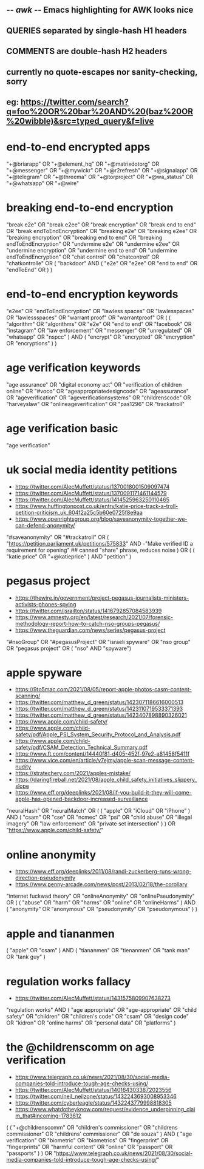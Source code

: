 ## -*- awk -*- Emacs highlighting for AWK looks nice

## QUERIES separated by single-hash H1 headers
## COMMENTS are double-hash H2 headers
## currently no quote-escapes nor sanity-checking, sorry
## eg: https://twitter.com/search?q=foo%20OR%20bar%20AND%20(baz%20OR%20wibble)&src=typed_query&f=live

# end-to-end encrypted apps

"+@briarapp" OR
"+@element_hq" OR
"+@matrixdotorg" OR
"+@messenger" OR
"+@mywickr" OR
"+@r2refresh" OR
"+@signalapp" OR
"+@telegram" OR
"+@threema" OR
"+@torproject" OR
"+@wa_status" OR
"+@whatsapp" OR
"+@wire"

# breaking end-to-end encryption

"break e2e" OR
"break e2ee" OR
"break encryption" OR
"break end to end" OR
"break endToEndEncryption" OR
"breaking e2e" OR
"breaking e2ee" OR
"breaking encryption" OR
"breaking end to end" OR
"breaking endToEndEncryption" OR
"undermine e2e" OR
"undermine e2ee" OR
"undermine encryption" OR
"undermine end to end" OR
"undermine endToEndEncryption" OR
"chat control" OR
"chatcontrol" OR
"chatkontrolle" OR
(
    "backdoor" AND
    (
        "e2e" OR
        "e2ee" OR
        "end to end" OR
        "endToEnd" OR
        )
    )

# end-to-end encryption keywords

"e2ee" OR
"endToEndEncryption" OR
"lawless spaces" OR
"lawlesspaces" OR
"lawlessspaces" OR
"warrant proof" OR
"warrantproof" OR
(
    (
        "algorithm" OR
        "algorithms" OR
        "e2e" OR
        "end to end" OR
        "facebook" OR
        "instagram" OR
        "law enforcement" OR
        "messenger" OR
        "unregulated" OR
        "whatsapp" OR
        "nspcc"
        ) AND
    (
        "encrypt" OR
        "encrypted" OR
        "encryption" OR
        "encryptions"
        )
    )

# age verification keywords

"age assurance" OR
"digital economy act" OR
"verification of children online" OR
"#voco" OR
"ageappropriatedesigncode" OR
"ageassurance" OR
"ageverification" OR
"ageverificationsystems" OR
"childrenscode" OR
"harveyslaw" OR
"onlineageverification" OR
"pas1296" OR
"trackatroll"

# age verification basic

"age verification"

# uk social media identity petitions

* https://twitter.com/AlecMuffett/status/1370018001509097474
* https://twitter.com/AlecMuffett/status/1370091171461144579
* https://twitter.com/AlecMuffett/status/1414525963250110465
* https://www.huffingtonpost.co.uk/entry/katie-price-track-a-troll-petition-criticism_uk_604f2a25c5b60e0725f8e9aa
* https://www.openrightsgroup.org/blog/saveanonymity-together-we-can-defend-anonymity/

"#saveanonymity" OR
"#trackatroll" OR
(
    "https://petition.parliament.uk/petitions/575833" AND
    -"Make verified ID a requirement for opening" ## canned "share" phrase, reduces noise
    ) OR
(
    (
        "katie price" OR
        "+@katieprice"
        ) AND
    "petition"
    )

# pegasus project

* https://thewire.in/government/project-pegasus-journalists-ministers-activists-phones-spying
* https://twitter.com/jsrailton/status/1416792857084583939
* https://www.amnesty.org/en/latest/research/2021/07/forensic-methodology-report-how-to-catch-nso-groups-pegasus/
* https://www.theguardian.com/news/series/pegasus-project

"#nsoGroup" OR
"#pegasusProject" OR
"israeli spyware" OR
"nso group" OR
"pegasus project" OR
( "nso" AND "spyware")

# apple spyware

* https://9to5mac.com/2021/08/05/report-apple-photos-casm-content-scanning/
* https://twitter.com/matthew_d_green/status/1423071186616000513
* https://twitter.com/matthew_d_green/status/1423110719533371393
* https://twitter.com/matthew_d_green/status/1423407898890326021
* https://www.apple.com/child-safety/
* https://www.apple.com/child-safety/pdf/Apple_PSI_System_Security_Protocol_and_Analysis.pdf
* https://www.apple.com/child-safety/pdf/CSAM_Detection_Technical_Summary.pdf
* https://www.ft.com/content/14440f81-d405-452f-97e2-a81458f5411f
* https://www.vice.com/en/article/v7ejmy/apple-scan-message-content-nudity
* https://stratechery.com/2021/apples-mistake/
* https://daringfireball.net/2021/08/apple_child_safety_initiatives_slippery_slope
* https://www.eff.org/deeplinks/2021/08/if-you-build-it-they-will-come-apple-has-opened-backdoor-increased-surveillance

"neuralHash" OR
"neuralMatch" OR
(
    (
	"apple" OR
	"iCloud" OR
	"iPhone"
	)
    AND
    (
	"csam" OR
	"cse" OR
	"ncmec" OR
	"psi" OR
	"child abuse" OR
	"illegal imagery" OR
	"law enforcement" OR
	"private set intersection"
	)
    ) OR
"https://www.apple.com/child-safety/"

# online anonymity

* https://www.eff.org/deeplinks/2011/08/randi-zuckerberg-runs-wrong-direction-pseudonymity
* https://www.penny-arcade.com/news/post/2013/02/18/the-corollary

"internet fuckwad theory" OR
"onlineAnonymity" OR
"onlinePseudonymity" OR
(
    (
	"abuse" OR
	"harm" OR
	"harms" OR
	"online" OR
	"onlineHarms"
	) AND
    (
	"anonymity" OR
	"anonymous" OR
	"pseudonymity" OR
	"pseudonymous"
	)
    )


# apple and tiananmen

(
    "apple" OR
    "csam"
    ) AND
(
    "tiananmen" OR
    "tienanmen" OR
    "tank man" OR
    "tank guy"
    )

# regulation works fallacy

* https://twitter.com/AlecMuffett/status/1431575809907638273

"regulation works" AND
(
    "age appropriate" OR
    "age-appropriate" OR
    "child safety" OR
    "children" OR
    "children's code" OR
    "csam" OR
    "design code" OR
    "kidron" OR
    "online harms" OR
    "personal data" OR
    "platforms"
    )

# the @childrenscomm on age verification

* https://www.telegraph.co.uk/news/2021/08/30/social-media-companies-told-introduce-tough-age-checks-using/
* https://twitter.com/AlecMuffett/status/1401643033872023556
* https://twitter.com/neil_neilzone/status/1432243693008953346
* https://twitter.com/cyberleagle/status/1432243779998818305
* https://www.whatdotheyknow.com/request/evidence_underpinning_claim_that#incoming-1783612

(
    (
	"+@childrenscomm" OR
	"children's commissioner" OR
	"childrens commissioner" OR
	"childrens' commissioner" OR
	"de souza"
	) AND
    (
	"age verification" OR
	"biometric" OR
	"biometrics" OR
	"fingerprint" OR
	"fingerprints" OR
	"harmful content" OR
	"online" OR
	"passport" OR
	"passports"
	)
    ) OR
"https://www.telegraph.co.uk/news/2021/08/30/social-media-companies-told-introduce-tough-age-checks-using/"
